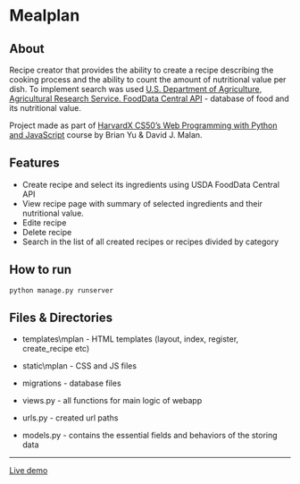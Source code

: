 # Mealplan

## About

Recipe creator that provides the ability to create a recipe describing the cooking process and the ability to count the amount of nutritional value per dish.
To implement search was used [U.S. Department of Agriculture, Agricultural Research Service. FoodData Central API](https://fdc.nal.usda.gov/api-guide.html) - database of food and its nutritional value.

Project made as part of [HarvardX CS50’s Web Programming with Python and JavaScript](https://www.edx.org/course/cs50s-web-programming-with-python-and-javascript) course by Brian Yu & David J. Malan.

## Features

  - Create recipe and select its ingredients using USDA FoodData Central API
  - View recipe page with summary of selected ingredients and their nutritional value.
  - Edite recipe
  - Delete recipe
  - Search in the list of all created recipes or recipes divided by category
  
## How to run

    python manage.py runserver

## Files & Directories

  - templates\mplan - HTML templates (layout, index, register, create_recipe etc)
  - static\mplan - CSS and JS files
  - migrations - database files

  - views.py - all functions for main logic of webapp
  - urls.py - created url paths
  - models.py - contains the essential fields and behaviors of the storing data

  ___
  [Live demo](https://youtu.be/HzYkCCgWP1s)
  
